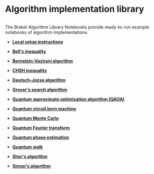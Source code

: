 # Algorithm implementation library

```{toctree}

```

  The Braket Algorithm Library Notebooks provide ready-to-run example notebooks of algorithm implementations.

  * [**Local setup instructions**](https://mybinder.org/v2/gh/amazon-braket/amazon-braket-examples.git/feature/reorganized-examples?labpath=modules/Continue_Exploring/quantum_algorithms_and_protocols/algorithm_implementations/README.md)

  * [**Bell's inequality**](https://mybinder.org/v2/gh/amazon-braket/amazon-braket-examples.git/feature/reorganized-examples?labpath=modules/Continue_Exploring/quantum_algorithms_and_protocols/algorithm_implementations/Bells_Inequality.ipynb)
  
  * [**Bernstein-Vazirani algorithm**](https://mybinder.org/v2/gh/amazon-braket/amazon-braket-examples.git/feature/reorganized-examples?labpath=modules/Continue_Exploring/quantum_algorithms_and_protocols/algorithm_implementations/Bernstein_Vazirani_Algorithm.ipynb)

  * [**CHSH inequality**](https://mybinder.org/v2/gh/amazon-braket/amazon-braket-examples.git/feature/reorganized-examples?labpath=modules/Continue_Exploring/quantum_algorithms_and_protocols/algorithm_implementations/CHSH_Inequality.ipynb)

  * [**Deutsch-Jozsa algorithm**](https://mybinder.org/v2/gh/amazon-braket/amazon-braket-examples.git/feature/reorganized-examples?labpath=modules/Continue_Exploring/quantum_algorithms_and_protocols/algorithm_implementations/Deutsch_Jozsa_Algorithm.ipynb)

  * [**Grover's search algorithm**](https://mybinder.org/v2/gh/amazon-braket/amazon-braket-examples.git/feature/reorganized-examples?labpath=modules/Continue_Exploring/quantum_algorithms_and_protocols/algorithm_implementations/Grovers_Search.ipynb)

  * [**Quantum approximate optimization algorithm (QAOA)**](https://mybinder.org/v2/gh/amazon-braket/amazon-braket-examples.git/feature/reorganized-examples?labpath=modules/Continue_Exploring/quantum_algorithms_and_protocols/algorithm_implementations/Quantum_Approximate_Optimization_Algorithm.ipynb)

  * [**Quantum circuit born machine**](https://mybinder.org/v2/gh/amazon-braket/amazon-braket-examples.git/feature/reorganized-examples?labpath=modules/Continue_Exploring/quantum_algorithms_and_protocols/algorithm_implementations/Quantum_Circuit_Born_Machine.ipynb)

  * [**Quantum Monte Carlo**](https://mybinder.org/v2/gh/amazon-braket/amazon-braket-examples.git/feature/reorganized-examples?labpath=modules/Continue_Exploring/quantum_algorithms_and_protocols/algorithm_implementations/Quantum_Computing_Quantum_Monte_Carlo.ipynb)

  * [**Quantum Fourier transform**](https://mybinder.org/v2/gh/amazon-braket/amazon-braket-examples.git/feature/reorganized-examples?labpath=modules/Continue_Exploring/quantum_algorithms_and_protocols/algorithm_implementations/Quantum_Fourier_Transform.ipynb)

  * [**Quantum phase estimation**](https://mybinder.org/v2/gh/amazon-braket/amazon-braket-examples.git/feature/reorganized-examples?labpath=modules/Continue_Exploring/quantum_algorithms_and_protocols/algorithm_implementations/Quantum_Phase_Estimation_Algorithm.ipynb)

  * [**Quantum walk**](https://mybinder.org/v2/gh/amazon-braket/amazon-braket-examples.git/feature/reorganized-examples?labpath=modules/Continue_Exploring/quantum_algorithms_and_protocols/algorithm_implementations/Quantum_Walk.ipynb)

  * [**Shor's algorithm**](https://mybinder.org/v2/gh/amazon-braket/amazon-braket-examples.git/feature/reorganized-examples?labpath=modules/Continue_Exploring/quantum_algorithms_and_protocols/algorithm_implementations/Shors_Algorithm.ipynb)

  * [**Simon's algorithm**](https://mybinder.org/v2/gh/amazon-braket/amazon-braket-examples.git/feature/reorganized-examples?labpath=modules/Continue_Exploring/quantum_algorithms_and_protocols/algorithm_implementations/Simons_Algorithm.ipynb)
  